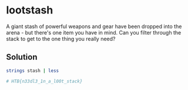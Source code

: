 # lootstash

A giant stash of powerful weapons and gear have been dropped into the arena - but there's one item you have in mind. Can you filter through the stack to get to the one thing you really need?

## Solution

```sh
strings stash | less

# HTB{n33dl3_1n_a_l00t_stack}
```